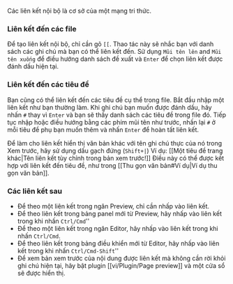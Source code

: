Các liên kết nội bộ là cơ sở của một mạng tri thức.

### Liên kết đến các file

Để tạo liên kết nội bộ, chỉ cần gõ `[[`. Thao tác này sẽ nhắc bạn với danh sách các ghi chú mà bạn có thể liên kết đến. Sử dụng `Mũi tên lên` and `Mũi tên xuống` để điều hướng danh sách đề xuất và `Enter` để chọn liên kết được đánh dấu hiện tại.

### Liên kết đến các tiêu đề

Bạn cũng có thể liên kết đến các tiêu đề cụ thể trong file. Bắt đầu nhập một liên kết như bạn thường làm. Khi ghi chú bạn muốn được đánh dấu, hãy nhấn `#` thay vì `Enter` và bạn sẽ thấy danh sách các tiêu đề trong file đó. Tiếp tục nhập hoặc điều hướng bằng các phím mũi tên như trước, nhấn lại `#` ở mỗi tiêu đề phụ bạn muốn thêm và nhấn `Enter` để hoàn tất liên kết.

Để làm cho liên kết hiển thị văn bản khác với tên ghi chú thực của nó trong Xem trước, hãy sử dụng dấu gạch đứng (`Shift+|`) Ví dụ: [[Một tiêu đề trang khác|Tên liên kết tùy chỉnh trong bản xem trước!]] Điều này có thể được kết hợp với liên kết đến tiêu đề, như trong [[Thu gọn văn bản#Ví dụ|Ví dụ thu gọn văn bản]].

### Các liên kết sau

- Để theo một liên kết trong ngăn Preview, chỉ cần nhấp vào liên kết.
- Để theo liên kết trong bảng panel mới từ Preview, hãy nhấp vào liên kết trong khi nhấn `Ctrl/Cmd`''
- Để theo một liên kết trong ngăn Editor, hãy nhấp vào liên kết trong khi nhấn `Ctrl/Cmd`.
- Để theo liên kết trong bảng điều khiển mới từ Editor, hãy nhấp vào liên kết trong khi nhấn `Ctrl/Cmd-Shift`''
- Để xem bản xem trước của nội dung được liên kết mà không cần rời khỏi ghi chú hiện tại, hãy bật plugin [[vi/Plugin/Page preview]] và một cửa sổ sẽ được hiển thị.
